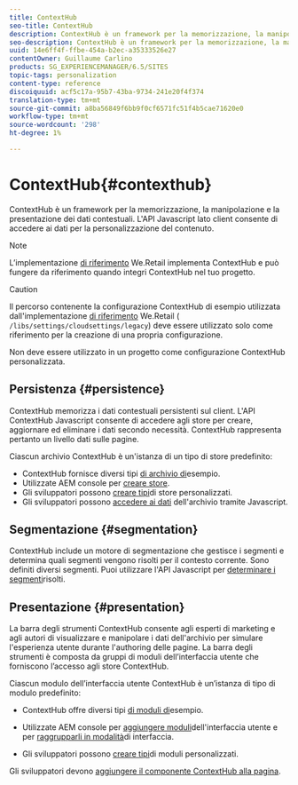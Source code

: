 ```yaml
---
title: ContextHub
seo-title: ContextHub
description: ContextHub è un framework per la memorizzazione, la manipolazione e la presentazione dei dati contestuali
seo-description: ContextHub è un framework per la memorizzazione, la manipolazione e la presentazione dei dati contestuali
uuid: 14e6ff4f-ffbe-454a-b2ec-a35333526e27
contentOwner: Guillaume Carlino
products: SG_EXPERIENCEMANAGER/6.5/SITES
topic-tags: personalization
content-type: reference
discoiquuid: acf5c17a-95b7-43ba-9734-241e20f4f374
translation-type: tm+mt
source-git-commit: a8ba56849f6bb9f0cf6571fc51f4b5cae71620e0
workflow-type: tm+mt
source-wordcount: '298'
ht-degree: 1%

---
```



# ContextHub{#contexthub}

ContextHub è un framework per la memorizzazione, la manipolazione e la presentazione dei dati contestuali. L&#39;API Javascript lato client consente di accedere ai dati per la personalizzazione del contenuto.

>[!NOTE]
>
>L’implementazione [di riferimento](/help/sites-developing/we-retail.md) We.Retail implementa ContextHub e può fungere da riferimento quando integri ContextHub nel tuo progetto.

>[!CAUTION]
>
>Il percorso contenente la configurazione ContextHub di esempio utilizzata dall&#39;implementazione [di riferimento](/help/sites-developing/we-retail.md) We.Retail ( `/libs/settings/cloudsettings/legacy`) deve essere utilizzato solo come riferimento per la creazione di una propria configurazione.
>
>Non deve essere utilizzato in un progetto come configurazione ContextHub personalizzata.

## Persistenza {#persistence}

ContextHub memorizza i dati contestuali persistenti sul client. L&#39;API ContextHub Javascript consente di accedere agli store per creare, aggiornare ed eliminare i dati secondo necessità. ContextHub rappresenta pertanto un livello dati sulle pagine.

Ciascun archivio ContextHub è un&#39;istanza di un tipo di store predefinito:

* ContextHub fornisce diversi tipi [di archivio di](/help/sites-developing/ch-samplestores.md)esempio.
* Utilizzate AEM console per [creare store](ch-configuring.md#creating-a-contexthub-store).
* Gli sviluppatori possono [creare tipi](/help/sites-developing/ch-extend.md#creating-custom-store-candidates)di store personalizzati.
* Gli sviluppatori possono [accedere ai dati](/help/sites-developing/ch-adding.md#interacting-with-contexthub-stores) dell&#39;archivio tramite Javascript.

## Segmentazione {#segmentation}

ContextHub include un motore di segmentazione che gestisce i segmenti e determina quali segmenti vengono risolti per il contesto corrente. Sono definiti diversi segmenti. Puoi utilizzare l&#39;API Javascript per [determinare i segmenti](/help/sites-developing/ch-adding.md#determining-resolved-contexthub-segments)risolti.

## Presentazione {#presentation}

La barra degli strumenti [](/help/sites-authoring/ch-previewing.md) ContextHub consente agli esperti di marketing e agli autori di visualizzare e manipolare i dati dell&#39;archivio per simulare l&#39;esperienza utente durante l&#39;authoring delle pagine. La barra degli strumenti è composta da gruppi di moduli dell’interfaccia utente che forniscono l’accesso agli store ContextHub.

Ciascun modulo dell’interfaccia utente ContextHub è un’istanza di tipo di modulo predefinito:

* ContextHub offre diversi tipi [di moduli di](/help/sites-developing/ch-samplemodules.md)esempio.
* Utilizzate AEM console per [aggiungere moduli](ch-configuring.md#adding-a-ui-module)dell&#39;interfaccia utente e per [raggrupparli in modalità](ch-configuring.md#adding-a-ui-mode)di interfaccia.

* Gli sviluppatori possono [creare tipi](/help/sites-developing/ch-extend.md#creating-contexthub-ui-module-types)di moduli personalizzati.

Gli sviluppatori devono [aggiungere il componente ContextHub alla pagina](/help/sites-developing/ch-adding.md).
